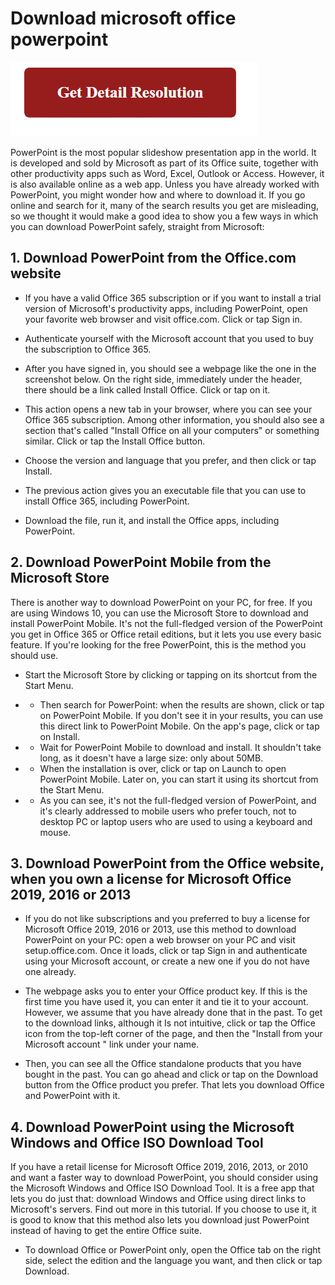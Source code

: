 # Download microsoft office powerpoint

[![Download microsoft office powerpoint](red2.png)](https://computersolve.com/how-to-take-a-screenshot-on-a-pc/)


PowerPoint is the most popular slideshow presentation app in the world. It is developed and sold by Microsoft as part of its Office suite, together with other productivity apps such as Word, Excel, Outlook or Access. However, it is also available online as a web app. Unless you have already worked with PowerPoint, you might wonder how and where to download it. If you go online and search for it, many of the search results you get are misleading, so we thought it would make a good idea to show you a few ways in which you can download PowerPoint safely, straight from Microsoft:


## 1. Download PowerPoint from the Office.com website


* If you have a valid Office 365 subscription or if you want to install a trial version of Microsoft's productivity apps, including PowerPoint, open your favorite web browser and visit office.com. Click or tap Sign in.


* Authenticate yourself with the Microsoft account that you used to buy the subscription to Office 365.

* After you have signed in, you should see a webpage like the one in the screenshot below. On the right side, immediately under the header, there should be a link called Install Office. Click or tap on it.


* This action opens a new tab in your browser, where you can see your Office 365 subscription. Among other information, you should also see a section that's called "Install Office on all your computers" or something similar. Click or tap the Install Office button.


* Choose the version and language that you prefer, and then click or tap Install.

* The previous action gives you an executable file that you can use to install Office 365, including PowerPoint.

* Download the file, run it, and install the Office apps, including PowerPoint.




## 2. Download PowerPoint Mobile from the Microsoft Store

There is another way to download PowerPoint on your PC, for free. If you are using Windows 10, you can use the Microsoft Store to download and install PowerPoint Mobile. It's not the full-fledged version of the PowerPoint you get in Office 365 or Office retail editions, but it lets you use every basic feature. If you're looking for the free PowerPoint, this is the method you should use.


* Start the Microsoft Store by clicking or tapping on its shortcut from the Start Menu.

* * Then search for PowerPoint: when the results are shown, click or tap on PowerPoint Mobile. If you don't see it in your results, you can use this direct link to PowerPoint Mobile. On the app's page, click or tap on Install.

* * Wait for PowerPoint Mobile to download and install. It shouldn't take long, as it doesn't have a large size: only about 50MB.

* * When the installation is over, click or tap on Launch to open PowerPoint Mobile. Later on, you can start it using its shortcut from the Start Menu.

* * As you can see, it's not the full-fledged version of PowerPoint, and it's clearly addressed to mobile users who prefer touch, not to desktop PC or laptop users who are used to using a keyboard and mouse.


## 3. Download PowerPoint from the Office website, when you own a license for Microsoft Office 2019, 2016 or 2013


* If you do not like subscriptions and you preferred to buy a license for Microsoft Office 2019, 2016 or 2013, use this method to download PowerPoint on your PC: open a web browser on your PC and visit setup.office.com. Once it loads, click or tap Sign in and authenticate using your Microsoft account, or create a new one if you do not have one already.


* The webpage asks you to enter your Office product key. If this is the first time you have used it, you can enter it and tie it to your account. However, we assume that you have already done that in the past. To get to the download links, although it Is not intuitive, click or tap the Office icon from the top-left corner of the page, and then the "Install from your Microsoft account " link under your name.


* Then, you can see all the Office standalone products that you have bought in the past. You can go ahead and click or tap on the Download button from the Office product you prefer. That lets you download Office and PowerPoint with it.


## 4. Download PowerPoint using the Microsoft Windows and Office ISO Download Tool

If you have a retail license for Microsoft Office 2019, 2016, 2013, or 2010 and want a faster way to download PowerPoint, you should consider using the Microsoft Windows and Office ISO Download Tool. It is a free app that lets you do just that: download Windows and Office using direct links to Microsoft's servers. Find out more in this tutorial. If you choose to use it, it is good to know that this method also lets you download just PowerPoint instead of having to get the entire Office suite.

* To download Office or PowerPoint only, open the Office tab on the right side, select the edition and the language you want, and then click or tap Download.
